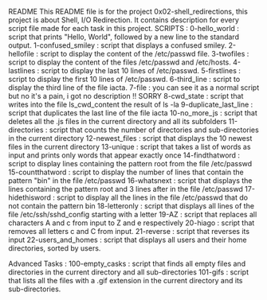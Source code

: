 README
	This README file is for the project 0x02-shell_redirections, this project is about Shell, I/O Redirection.
	It contains description for every script file made for each task in this project. 
SCRIPTS : 
	0-hello_world : script that prints "Hello, World", followed by a new line to the standard output.
	1-confused_smiley : script that displays a confused smiley.
	2-hellofile : script to display the content of the /etc/passwd file.
	3-twofiles : script to display the content of the files /etc/passwd and /etc/hosts.
	4-lastlines : script to display the last 10 lines of /etc/passwd.
	5-firstlines : script to display the first 10 lines of /etc/passwd.
	6-third_line : script to display the third line of the file iacta.
	7-file : you can see it as a normal script but no it's a pain, i got no description !! SORRY
	8-cwd_state : script that writes into the file ls_cwd_content the result of ls -la
	9-duplicate_last_line : script that duplicates the last line of the file iacta
	10-no_more_js : script that deletes all the .js files in the current directory and all its subfolders
	11-directories : script that counts the number of directories and sub-directories in the current directory
	12-newest_files : script that displays the 10 newest files in the current directory
	13-unique : script that takes a list of words as input and prints only words that appear exactly once
	14-findthatword : script to display lines containing the pattern root from the file /etc/passwd
	15-countthatword : script to display the number of lines that contain the pattern "bin" in the file /etc/passwd
	16-whatsnext : script that displays the lines containing the pattern root and 3 lines after in the file /etc/passwd
	17-hidethisword : script to display all the lines in the file /etc/passwd that do not contain the pattern bin
	18-letteronly : script that displays all lines of the file /etc/ssh/sshd_config starting with a letter
	19-AZ : script that replaces all characters A and c from input to Z and e respectively
	20-hiago : script that removes all letters c and C from input.
	21-reverse : script that reverses its input
	22-users_and_homes : script that displays all users and their home directories, sorted by users.

Advanced Tasks : 
	100-empty_casks : script that finds all empty files and directories in the current directory and all sub-directories
	101-gifs : script that lists all the files with a .gif extension in the current directory and its sub-directories.
